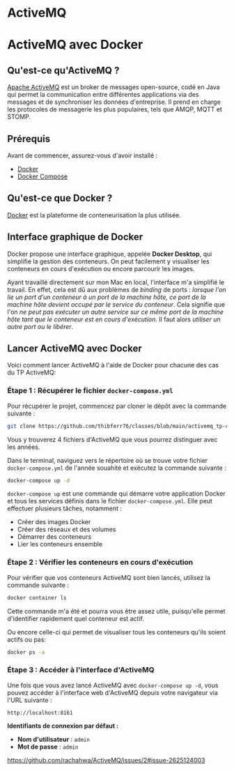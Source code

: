 # ActiveMQ

# ActiveMQ avec Docker

## Qu'est-ce qu'ActiveMQ ?

[Apache ActiveMQ](https://activemq.apache.org/) est un broker de messages open-source, codé en Java qui permet la communication entre différentes applications via des messages et de synchroniser les données d'entreprise. Il prend en charge les protocoles de messagerie les plus populaires, tels que AMQP, MQTT et STOMP. 

## Prérequis

Avant de commencer, assurez-vous d'avoir installé :

- [Docker](https://www.docker.com/get-started)
- [Docker Compose](https://docs.docker.com/compose/)

 ## Qu'est-ce que Docker ?

[Docker](https://www.docker.com/) est la plateforme de conteneurisation la plus utilisée. 

## Interface graphique de Docker

Docker propose une interface graphique, appelée **Docker Desktop**, qui simplifie la gestion des conteneurs. On peut facilement y visualiser les conteneurs en cours d'exécution ou encore parcourir les images.

Ayant travaillé directement sur mon Mac en local, l'interface m'a simplifié le travail. En effet, cela est dû aux problèmes de *binding* de ports : *lorsque l'on lie un port d’un conteneur à un port de la machine hôte, ce port de la machine hôte devient occupé par le service du conteneur*. Cela signifie que l'on *ne peut pas exécuter un autre service sur ce même port de la machine hôte tant que le conteneur est en cours d'exécution*. Il faut alors *utiliser un autre port ou le libérer*.


## Lancer ActiveMQ avec Docker

Voici comment lancer ActiveMQ à l'aide de Docker pour chacune des cas du TP ActiveMQ:

### Étape 1 : Récupérer le fichier `docker-compose.yml`

Pour récupérer le projet, commencez par cloner le dépôt avec la commande suivante :

```bash
git clone https://github.com/thibferr76/classes/blob/main/activemq_tp-cyber.zip
```
Vous y trouverez 4 fichiers d'ActiveMQ que vous pourrez distinguer avec les années.

Dans le terminal, naviguez vers le répertoire où se trouve votre fichier `docker-compose.yml` de l'année souahité et exécutez la commande suivante :

```bash
docker-compose up -d
```

`docker-compose up` est une commande qui démarre votre application Docker et tous les services définis dans le fichier `docker-compose.yml`. Elle peut effectuer plusieurs tâches, notamment :

- Créer des images Docker
- Créer des réseaux et des volumes
- Démarrer des conteneurs
- Lier les conteneurs ensemble

### Étape 2 : Vérifier les conteneurs en cours d'exécution

Pour vérifier que vos conteneurs ActiveMQ sont bien lancés, utilisez la commande suivante :

```bash
docker container ls
```

Cette commande m'a été et pourra vous être assez utile, puisqu'elle permet d'identifier rapidement quel conteneur est actif.

Ou encore celle-ci qui permet de visualiser tous les conteneurs qu'ils soient actifs ou pas:

```bash
docker ps -a
```

### Étape 3 : Accéder à l'interface d'ActiveMQ

Une fois que vous avez lancé ActiveMQ avec `docker-compose up -d`, vous pouvez accéder à l'interface web d'ActiveMQ depuis votre navigateur via l'URL suivante :

`http://localhost:8161`

**Identifiants de connexion par défaut :**

- **Nom d'utilisateur** : `admin`
- **Mot de passe** : `admin`

https://github.com/rachahwa/ActiveMQ/issues/2#issue-2625124003
